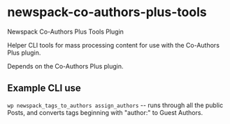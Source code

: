 # newspack-co-authors-plus-tools
Newspack Co-Authors Plus Tools Plugin

Helper CLI tools for mass processing content for use with the Co-Authors Plus plugin.

Depends on the Co-Authors Plus plugin.

## Example CLI use

`wp newspack_tags_to_authors assign_authors` -- runs through all the public Posts, and converts tags beginning with "author:" to Guest Authors.
